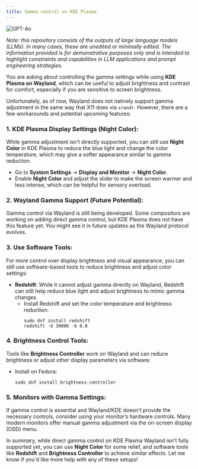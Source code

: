 ```yaml
---
title: Gamma control on KDE Plasma
---
```

![GPT-4o](https://img.shields.io/badge/GPT--4o-3333FF?style=for-the-badge&logo=openai&logoColor=white)



*Note: this repository consists of the outputs of large language models (LLMs). In many cases, these are unedited or minimally edited. The information provided is for demonstrative purposes only and is intended to highlight constraints and capabilities in LLM applications and prompt engineering strategies.*


You are asking about controlling the gamma settings while using **KDE Plasma on Wayland**, which can be useful to adjust brightness and contrast for comfort, especially if you are sensitive to screen brightness.

Unfortunately, as of now, Wayland does not natively support gamma adjustment in the same way that X11 does via `xrandr`. However, there are a few workarounds and potential upcoming features:

### 1. **KDE Plasma Display Settings (Night Color)**:
While gamma adjustment isn't directly supported, you can still use **Night Color** in KDE Plasma to reduce the blue light and change the color temperature, which may give a softer appearance similar to gamma reduction.
- Go to **System Settings** → **Display and Monitor** → **Night Color**.
- Enable **Night Color** and adjust the slider to make the screen warmer and less intense, which can be helpful for sensory overload.

### 2. **Wayland Gamma Support (Future Potential)**:
Gamma control via Wayland is still being developed. Some compositors are working on adding direct gamma control, but KDE Plasma does not have this feature yet. You might see it in future updates as the Wayland protocol evolves.

### 3. **Use Software Tools**:
For more control over display brightness and visual appearance, you can still use software-based tools to reduce brightness and adjust color settings:
   
- **Redshift**: While it cannot adjust gamma directly on Wayland, Redshift can still help reduce blue light and adjust brightness to mimic gamma changes.
   - Install Redshift and set the color temperature and brightness reduction:
     ```
     sudo dnf install redshift
     redshift -O 3000K -b 0.8
     ```

### 4. **Brightness Control Tools**:
Tools like **Brightness Controller** work on Wayland and can reduce brightness or adjust other display parameters via software:
   - Install on Fedora:
     ```
     sudo dnf install brightness-controller
     ```

### 5. **Monitors with Gamma Settings**:
If gamma control is essential and Wayland/KDE doesn't provide the necessary controls, consider using your monitor’s hardware controls. Many modern monitors offer manual gamma adjustment via the on-screen display (OSD) menu.

In summary, while direct gamma control on KDE Plasma Wayland isn't fully supported yet, you can use **Night Color** for some relief, and software tools like **Redshift** and **Brightness Controller** to achieve similar effects. Let me know if you'd like more help with any of these setups!